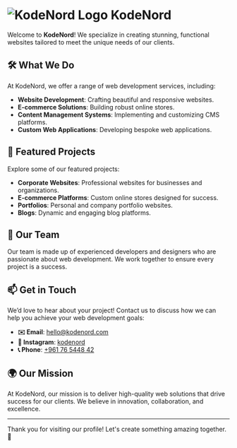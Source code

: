 # ![KodeNord Logo](https://example.com/path/to/logo.png) KodeNord

Welcome to **KodeNord**! We specialize in creating stunning, functional websites tailored to meet the unique needs of our clients.

## 🛠 What We Do

At KodeNord, we offer a range of web development services, including:

- **Website Development**: Crafting beautiful and responsive websites.
- **E-commerce Solutions**: Building robust online stores.
- **Content Management Systems**: Implementing and customizing CMS platforms.
- **Custom Web Applications**: Developing bespoke web applications.

## 🌟 Featured Projects

Explore some of our featured projects:

- **Corporate Websites**: Professional websites for businesses and organizations.
- **E-commerce Platforms**: Custom online stores designed for success.
- **Portfolios**: Personal and company portfolio websites.
- **Blogs**: Dynamic and engaging blog platforms.

## 👥 Our Team

Our team is made up of experienced developers and designers who are passionate about web development. We work together to ensure every project is a success.

## 📫 Get in Touch

We’d love to hear about your project! Contact us to discuss how we can help you achieve your web development goals:

- **✉️ Email**: [hello@kodenord.com](mailto:hello@kodenord.com)
- **📸 Instagram**: [kodenord](https://instagram.com/kodenord)
- **📞 Phone**: [+961 76 5448 42](tel:+96176544842)

## 🌍 Our Mission

At KodeNord, our mission is to deliver high-quality web solutions that drive success for our clients. We believe in innovation, collaboration, and excellence.

---
Thank you for visiting our profile! Let's create something amazing together. 🚀
